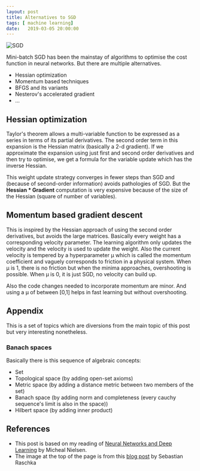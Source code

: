 ```yaml
---
layout: post
title: Alternatives to SGD
tags: [ machine learning]
date:   2019-03-05 20:00:00
---
```


![SGD](https://sebastianraschka.com/images/faq/closed-form-vs-gd/ball.png)

Mini-batch SGD has been the mainstay of algorithms to optimise the cost function in neural networks. But there are multiple alternatives.

* Hessian optimization
* Momentum based techniques
* BFGS and its variants
* Nesterov's accelerated gradient
* ...
<!--more-->

## Hessian optimization
Taylor's theorem allows a multi-variable function to be expressed as a series in terms of its partial derivatives. The second order term in this expansion is the Hessian matrix (basically a 2-d gradient). If we approximate the expansion using just first and second order derivatives and then try to optimise, we get a formula for the variable update which has the inverse Hessian. 

This weight update strategy converges in fewer steps than SGD and (because of second-order information) avoids pathologies of SGD. But the **Hessian * Gradient** computation is very expensive because of the size of the Hessian (square of number of variables). 

## Momentum based gradient descent
This is inspired by the Hessian approach of using the second order derivatives, but avoids the large matrices. Basically every weight has a corresponding velocity parameter. The learning algorithm only updates the velocity and the velocity is used to update the weight. Also the current velocity is tempered by a hyperparameter μ which is called the momentum coefficient and vaguely corresponds to friction in a physical system. When μ is 1, there is no friction but when the minima approaches, overshooting is possible. When μ is 0, it is just SGD, no velocity can build up. 

Also the code changes needed to incorporate momentum are minor. And using a μ of between [0,1] helps in fast learning but without overshooting.

## Appendix
This is a set of topics which are diversions from the main topic of this post but very interesting nonetheless.

### Banach spaces
Basically there is this sequence of algebraic concepts:

* Set
* Topological space (by adding open-set axioms)
* Metric space (by adding a distance metric between two members of the set)
* Banach space (by adding norm and completeness (every cauchy sequence's limit is also in the space))
* Hilbert space (by adding inner product)

## References

* This post is based on my reading of [Neural Networks and Deep Learning](http://neuralnetworksanddeeplearning.com/chap3.html#other_techniques) by Micheal Nielsen.
* The image at the top of the page is from this [blog post](https://sebastianraschka.com/faq/docs/closed-form-vs-gd.html) by Sebastian Raschka
